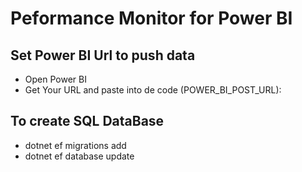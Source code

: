 ﻿# Peformance Monitor for Power BI

## Set Power BI Url to push data
- Open Power BI
- Get Your URL and paste into de code (POWER_BI_POST_URL):

## To create SQL DataBase
- dotnet ef migrations add
- dotnet ef database update